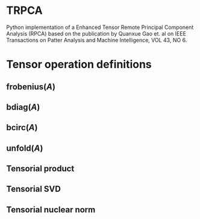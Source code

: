 # TRPCA

Python implementation of a Enhanced Tensor Remote Principal Component Analysis (RPCA) based on the publication by Quanxue Gao et. al on IEEE Transactions on Patter Analysis and Machine Intelligence, VOL 43, NO 6.

# Tensor operation definitions

## frobenius(_A_)

## bdiag(_A_)

## bcirc(_A_)

## unfold(_A_)

## Tensorial product

## Tensorial SVD

## Tensorial nuclear norm
